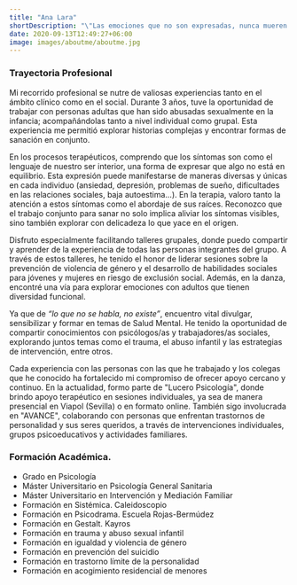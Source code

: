 ```yaml
---
title: "Ana Lara"
shortDescription: "\"Las emociones que no son expresadas, nunca mueren. Son enterradas vivas y salen más tarde de peores formas\""
date: 2020-09-13T12:49:27+06:00
image: images/aboutme/aboutme.jpg
---
```




### Trayectoria Profesional

Mi recorrido profesional se nutre de valiosas experiencias tanto en el ámbito clínico como en el social. Durante 3 años, tuve la oportunidad de trabajar con personas adultas que han sido abusadas sexualmente en la infancia; acompañándolas tanto a nivel individual como grupal. Esta experiencia me permitió explorar historias complejas y encontrar formas de sanación en conjunto.

En los procesos terapéuticos, comprendo que los síntomas son como el lenguaje de nuestro ser interior, una forma de expresar que algo no está en equilibrio. Esta expresión puede manifestarse de maneras diversas y únicas en cada individuo (ansiedad, depresión, problemas de sueño, dificultades en las relaciones sociales, baja autoestima…). En la terapia, valoro tanto la atención a estos síntomas como el abordaje de sus raíces. Reconozco que el trabajo conjunto para sanar no solo implica aliviar los síntomas visibles, sino también explorar con delicadeza lo que yace en el origen.

Disfruto especialmente facilitando talleres grupales, donde puedo compartir y aprender de la experiencia de todas las personas integrantes del grupo. A través de estos talleres, he tenido el honor de liderar sesiones sobre la prevención de violencia de género y el desarrollo de habilidades sociales para jóvenes y mujeres en riesgo de exclusión social. Además, en la danza, encontré una vía para explorar emociones con adultos que tienen diversidad funcional.

Ya que de *“lo que no se habla, no existe”*, encuentro vital divulgar, sensibilizar y formar en temas de Salud Mental. He tenido la oportunidad de compartir conocimientos con psicólogos/as y trabajadores/as sociales, explorando juntos temas como el trauma, el abuso infantil y las estrategias de intervención, entre otros.

Cada experiencia con las personas con las que he trabajado y los colegas que he conocido ha fortalecido mi compromiso de ofrecer apoyo cercano y continuo. En la actualidad, formo parte de "Lucero Psicología", donde brindo apoyo terapéutico en sesiones individuales, ya sea de manera presencial en Viapol (Sevilla) o en formato online. También sigo involucrada en "AVANCE", colaborando con personas que enfrentan trastornos de personalidad y sus seres queridos, a través de intervenciones individuales, grupos psicoeducativos y actividades familiares.


### Formación Académica.                                                           

- Grado en Psicología
- Máster Universitario en Psicología General Sanitaria
- Máster Universitario en Intervención y Mediación Familiar
- Formación en Sistémica. Caleidoscopio
- Formación en Psicodrama. Escuela Rojas-Bermúdez
- Formación en Gestalt. Kayros
- Formación en trauma y abuso sexual infantil
- Formación en igualdad y violencia de género
- Formación en prevención del suicidio
- Formación en trastorno límite de la personalidad
- Formación en acogimiento residencial de menores
